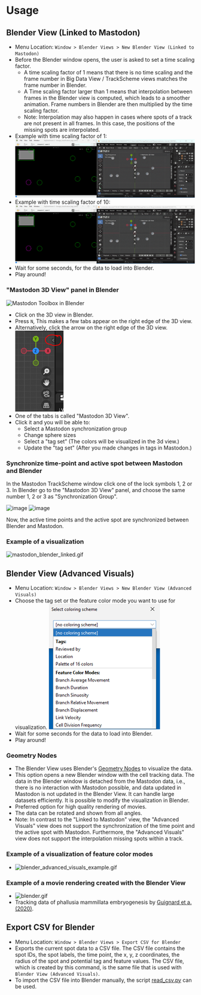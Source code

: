 # Usage

## Blender View (Linked to Mastodon)

* Menu Location: `Window > Blender Views > New Blender View (Linked to Mastodon)`
* Before the Blender window opens, the user is asked to set a time scaling factor.
  * A time scaling factor of 1 means that there is no time scaling and the frame number in Big Data View / TrackScheme
    views matches the frame number in Blender.
  * A Time scaling factor larger than 1 means that interpolation between frames in the Blender view is computed, which
    leads to a smoother animation. Frame numbers in Blender are then multiplied by the time scaling factor.
  * Note: Interpolation may also happen in cases where spots of a track are not
    present in all frames. In this case, the positions of the missing spots are interpolated.
* Example with time scaling factor of 1: ![time_scaling_factor_1.gif](usage/time_scaling_factor_1.gif)
* Example with time scaling factor of 10: ![time_scaling_factor_10.gif](usage/time_scaling_factor_10.gif)
* Wait for some seconds, for the data to load into Blender.
* Play around!

### "Mastodon 3D View" panel in Blender

<img src="https://user-images.githubusercontent.com/24407711/203944663-f3b81845-ae51-4528-aa59-3fa5fb5aeef6.png" width="200px" alt="Mastodon Toolbox in Blender"/>

* Click on the 3D view in Blender.
* Press ```N```, This makes a few tabs appear on the right edge of the 3D view.
* Alternatively, click the arrow on the right edge of the 3D view. ![blender_arrow.png](usage/blender_arrow.png)
* One of the tabs is called "Mastodon 3D View".
* Click it and you will be able to:
    * Select a Mastodon synchronization group
    * Change sphere sizes
    * Select a "tag set" (The colors will be visualized in the 3d view.)
    * Update the "tag set" (After you made changes in tags in Mastodon.)

### Synchronize time-point and active spot between Mastodon and Blender

In the Mastodon TrackScheme window click one of the lock symbols 1, 2 or 3.
In Blender go to the "Mastodon 3D View" panel, and choose the same number 1, 2 or 3 as "Synchronization Group".

![image](https://user-images.githubusercontent.com/24407711/203946393-b0ac8a2e-5457-4051-b0fe-8644c6d5ad65.png)
![image](https://user-images.githubusercontent.com/24407711/203945908-b26ace3f-21b4-407e-a204-a14bb5ac04ca.png)

Now, the active time points and the active spot are synchronized between Blender and Mastodon.

### Example of a visualization

![mastodon_blender_linked.gif](https://github.com/user-attachments/assets/1dbc0058-901e-43c7-8347-c568e8c0a156)

## Blender View (Advanced Visuals)

* Menu Location: `Window > Blender Views > New Blender View (Advanced Visuals)`
* Choose the tag set or the feature color mode you want to use for
  visualization. ![blender_advanced_visuals.png](usage/blender_advanced_visuals.png)
* Wait for some seconds for the data to load into Blender.
* Play around!

### Geometry Nodes

* The Blender View uses
  Blender's [Geometry Nodes](https://docs.blender.org/manual/en/latest/modeling/geometry_nodes/introduction.html) to
  visualize the data.
* This option opens a new Blender window with the cell tracking data. The data in the Blender window is detached
  from the Mastodon data, i.e., there is no interaction with Mastodon possible, and data updated in Mastodon is not
  updated in the Blender View. It can handle large datasets efficiently. It is possible to modify the visualization
  in Blender.
* Preferred option for high quality rendering of movies.
* The data can be rotated and shown from all angles.
* Note: In contrast to the "Linked to Mastodon" view, the "Advanced Visuals" view does not
  support the synchronization of the time point and the active spot with Mastodon. Furthermore, the "Advanced Visuals"
  view does not support
  the interpolation missing spots within a track.

### Example of a visualization of feature color modes

* ![blender_advanced_visuals_example.gif](https://github.com/user-attachments/assets/a581a8eb-3e35-4d9d-b4ee-d6568d1b1ade)

### Example of a movie rendering created with the Blender View

* ![blender.gif](about/blender.gif)
* Tracking data of phallusia mammillata embryogenesis
  by [Guignard et a. (2020)](https://doi.org/10.1126/science.aar5663).

## Export CSV for Blender

* Menu Location: `Window > Blender Views > Export CSV for Blender`
* Exports the current spot data to a CSV file. The CSV file contains the spot IDs, the spot labels, the time point, the
  x, y, z coordinates, the radius of the spot and potential tag and feature values. The CSV file, which is created by
  this command, is the same file that is used with `Blender View (Advanced Visuals)`.
* To import the CSV file into Blender manually, the script [read_csv.py](https://github.com/mastodon-sc/mastodon-blender-view/blob/master/src/main/resources/csv/read_csv.py) can be used.

